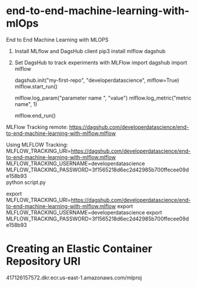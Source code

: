 # end-to-end-machine-learning-with-mlOps
End to End Machine Learning with  MLOPS


1. Install MLflow and DagsHub client
    pip3 install mlflow dagshub


2. Set DagsHub to track experiments with MLFlow
    import dagshub
    import mlflow

    dagshub.init("my-first-repo", "developerdatascience", mlflow=True)
    mlflow.start_run()


    mlflow.log_param("parameter name ", "value")
    mlflow.log_metric("metric name", 1)

    mlflow.end_run()


MLFlow Tracking remote:
https://dagshub.com/developerdatascience/end-to-end-machine-learning-with-mlflow.mlflow

Using MLFLOW Tracking:
MLFLOW_TRACKING_URI=https://dagshub.com/developerdatascience/end-to-end-machine-learning-with-mlflow.mlflow \
MLFLOW_TRACKING_USERNAME=developerdatascience \
MLFLOW_TRACKING_PASSWORD=3f1565218d6ec2d42985b700ffecee09de158b93 \
python script.py



export MLFLOW_TRACKING_URI=https://dagshub.com/developerdatascience/end-to-end-machine-learning-with-mlflow.mlflow
export MLFLOW_TRACKING_USERNAME=developerdatascience
export MLFLOW_TRACKING_PASSWORD=3f1565218d6ec2d42985b700ffecee09de158b93



# Creating an Elastic Container Repository URI
417126157572.dkr.ecr.us-east-1.amazonaws.com/mlproj